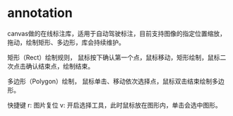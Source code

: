 # annotation
canvas做的在线标注库，适用于自动驾驶标注，目前支持图像的指定位置缩放，拖动，绘制矩形、多边形，库会持续维护。

矩形（Rect）绘制规则， 鼠标按下确认第一个点，鼠标移动，矩形绘制，鼠标二次点击确认结束点，绘制结束。

多边形（Polygon）绘制， 鼠标单击、移动依次选择点，鼠标双击结束绘制多边形。


快捷键
r: 图片复位
v: 开启选择工具，此时鼠标放在图形内，单击会选中图形。